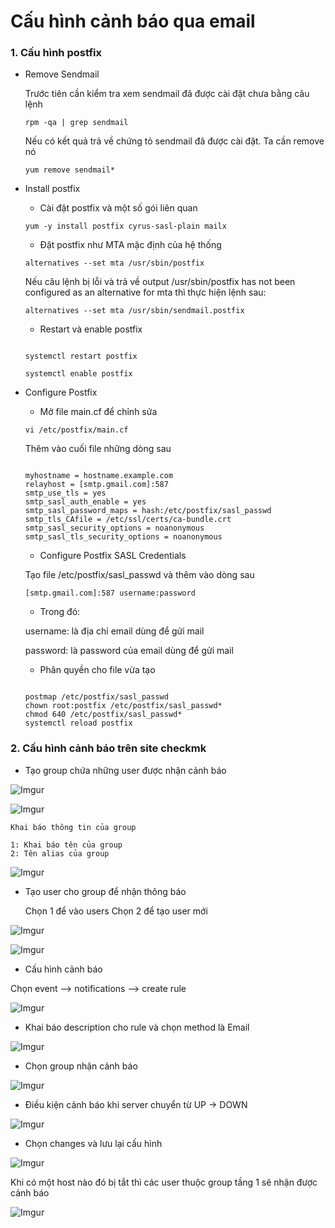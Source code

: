 # Cấu hình cảnh báo qua email

### 1. Cấu hình postfix

- Remove Sendmail

    Trước tiên cần kiểm tra xem sendmail đã được cài đặt chưa bằng câu lệnh

    ` rpm -qa | grep sendmail `

    Nếu có kết quả trả về chứng tỏ sendmail đã được cài đặt. Ta cần remove nó

    ` yum remove sendmail* `

- Install postfix

    - Cài đặt postfix và một số gói liên quan

    ` yum -y install postfix cyrus-sasl-plain mailx `

    - Đặt postfix như MTA mặc định của hệ thống

    ` alternatives --set mta /usr/sbin/postfix `

    Nếu câu lệnh bị lỗi và trả về output /usr/sbin/postfix has not been configured as an alternative for mta thì thực hiện lệnh sau:

    ` alternatives --set mta /usr/sbin/sendmail.postfix `

    - Restart và enable postfix

    ```

    systemctl restart postfix
    
    systemctl enable postfix

    ```

- Configure Postfix

    - Mở file main.cf để chỉnh sửa

    ` vi /etc/postfix/main.cf `

    Thêm vào cuối file những dòng sau

    ```

    myhostname = hostname.example.com
    relayhost = [smtp.gmail.com]:587
    smtp_use_tls = yes
    smtp_sasl_auth_enable = yes
    smtp_sasl_password_maps = hash:/etc/postfix/sasl_passwd
    smtp_tls_CAfile = /etc/ssl/certs/ca-bundle.crt
    smtp_sasl_security_options = noanonymous
    smtp_sasl_tls_security_options = noanonymous

    ```

    - Configure Postfix SASL Credentials

    Tạo file /etc/postfix/sasl_passwd và thêm vào dòng sau

    ` [smtp.gmail.com]:587 username:password `

    - Trong đó:

    username: là địa chỉ email dùng để gửi mail

    password: là password của email dùng để gửi mail

    - Phân quyền cho file vừa tạo


    ```

    postmap /etc/postfix/sasl_passwd
    chown root:postfix /etc/postfix/sasl_passwd*
    chmod 640 /etc/postfix/sasl_passwd*
    systemctl reload postfix

    ```

### 2. Cấu hình cảnh báo trên site checkmk

- Tạo group chứa những user được nhận cảnh báo

![Imgur](https://imgur.com/QvudM6x.png)

![Imgur](https://imgur.com/bzeVpI4.png)

    Khai báo thông tin của group

    1: Khai báo tên của group
    2: Tên alias của group
    
![Imgur](https://imgur.com/V6XQLOr.png)

- Tạo user cho group để nhận thông báo
    
    Chọn 1 để vào users
    Chọn 2 để tạo user mới

![Imgur](https://imgur.com/xLE851g.png)

![Imgur](https://imgur.com/7VGH0eP.png)

- Cấu hình cảnh báo

Chọn event --> notifications --> create rule

![Imgur](https://imgur.com/Zp7w2Lz.png)

- Khai báo description cho rule và chọn method là Email

![Imgur](https://imgur.com/jyiKzHv.png)

- Chọn group nhận cảnh báo

![Imgur](https://imgur.com/IgRdml8.png)

- Điều kiện cảnh báo khi server chuyển từ UP -> DOWN

![Imgur](https://imgur.com/XJ6SQu1.png)

- Chọn changes và lưu lại cấu hình

![Imgur](https://imgur.com/GJ8bnTP.png)

Khi có một host nào đó bị tắt thì các user thuộc group tầng 1 sẽ nhận được cảnh báo

![Imgur](https://imgur.com/eDD3lEv.png)




